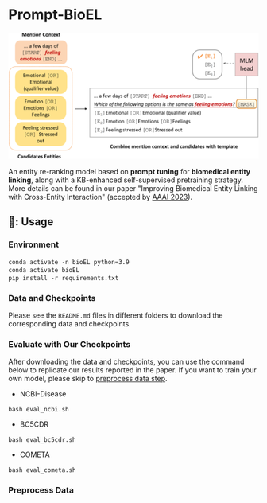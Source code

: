 # Prompt-BioEL
<p align="center">
  <img src="pic/re-ranker-v5.png" width="650"/>
</p>

An entity re-ranking model based on **prompt tuning** for **biomedical entity linking**,
along with a KB-enhanced self-supervised pretraining strategy.
More details can be found in our paper
"Improving Biomedical Entity Linking with Cross-Entity Interaction" (accepted by [AAAI 2023](https://aaai-23.aaai.org/)).


## 🚨: Usage

### Environment
```
conda activate -n bioEL python=3.9
conda activate bioEL
pip install -r requirements.txt
```

### Data and Checkpoints
Please see the `README.md` files in different folders to download the corresponding data and checkpoints.

### Evaluate with Our Checkpoints
After downloading the data and checkpoints, you can use the command below to replicate our results reported in the paper.
If you want to train your own model, please skip to [preprocess data step](#Preprocess-Data).
- NCBI-Disease
```
bash eval_ncbi.sh
```
- BC5CDR
```
bash eval_bc5cdr.sh
```
- COMETA
```
bash eval_cometa.sh
```

### Preprocess Data


